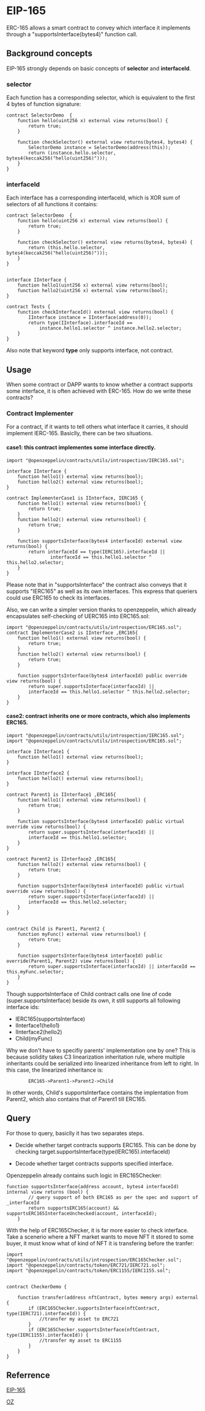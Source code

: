 # EIP-165

ERC-165 allows a smart contract to convey which interface it implements through a "supportsInterface(bytes4)" function call.

## Background concepts
EIP-165 strongly depends on basic concepts of **selector** and **interfaceId**.

### selector
Each function has a corresponding selector, which is equivalent to the first 4 bytes of function signature:

```solidity
contract SelectorDemo  {
    function hello(uint256 x) external view returns(bool) {
        return true;
    }

    function checkSelector() external view returns(bytes4, bytes4) {
        SelectorDemo instance = SelectorDemo(address(this));
        return (instance.hello.selector, bytes4(keccak256("hello(uint256)")));
    }
}
```

### interfaceId
Each interface has a corresponding interfaceId, which is XOR sum of selectors of all functions it contains:

```solidity
contract SelectorDemo  {
    function hello(uint256 x) external view returns(bool) {
        return true;
    }

    function checkSelector() external view returns(bytes4, bytes4) {
        return (this.hello.selector, bytes4(keccak256("hello(uint256)")));
    }
}


interface IInterface {
    function hello1(uint256 x) external view returns(bool);
    function hello2(uint256 x) external view returns(bool);
}

contract Tests {
    function checkInterfaceId() external view returns(bool) {
        IInterface instance = IInterface(address(0));
        return type(IInterface).interfaceId == 
            instance.hello1.selector ^ instance.hello2.selector;
    } 
}

```

Also note that keyword **type** only supports interface, not contract.

## Usage
When some contract or DAPP wants to know whether a contract supports some interface, it is often achieved with ERC-165. How do we write these contracts?

### Contract Implementer

For a contract, if it wants to tell others what interface it carries, it should implement IERC-165. Basiclly, there can be two situations.

#### case1: this contract implementes some interface directly.

```solidity
import "@openzeppelin/contracts/utils/introspection/IERC165.sol";

interface IInterface {
    function hello1() external view returns(bool);    
    function hello2() external view returns(bool);    
}

contract ImplementerCase1 is IInterface, IERC165 {
    function hello1() external view returns(bool) {
        return true;
    }
    function hello2() external view returns(bool) {
        return true;
    }

    function supportsInterface(bytes4 interfaceId) external view returns(bool) {
        return interfaceId == type(IERC165).interfaceId ||
                interfaceId == this.hello1.selector ^ this.hello2.selector;
    }
}
```

Please note that in "supportsInterface" the contract also conveys that it supports "IERC165" as well as its own interfaces. This express that queriers could use ERC165 to check its interfaces.



Also, we can write a simpler version thanks to openzeppelin, which already encapsulates self-checking of UERC165 into ERC165.sol:

```solidity
import "@openzeppelin/contracts/utils/introspection/ERC165.sol";
contract ImplementerCase2 is IInterface ,ERC165{
    function hello1() external view returns(bool) {
        return true;
    }
    function hello2() external view returns(bool) {
        return true;
    }

    function supportsInterface(bytes4 interfaceId) public override view returns(bool) {
        return super.supportsInterface(interfaceId) || 
        interfaceId == this.hello1.selector ^ this.hello2.selector;
    }
}

```

#### case2: contract inherits one or more contracts, which also implements ERC165. 

```solidity
import "@openzeppelin/contracts/utils/introspection/IERC165.sol";
import "@openzeppelin/contracts/utils/introspection/ERC165.sol";

interface IInterface1 {
    function hello1() external view returns(bool);    
}

interface IInterface2 {
    function hello2() external view returns(bool);    
}

contract Parent1 is IInterface1 ,ERC165{
    function hello1() external view returns(bool) {
        return true;
    }

    function supportsInterface(bytes4 interfaceId) public virtual override view returns(bool) {
        return super.supportsInterface(interfaceId) || 
        interfaceId == this.hello1.selector;
    }
}

contract Parent2 is IInterface2 ,ERC165{
    function hello2() external view returns(bool) {
        return true;
    }

    function supportsInterface(bytes4 interfaceId) public virtual override view returns(bool) {
        return super.supportsInterface(interfaceId) || 
        interfaceId == this.hello2.selector;
    }
}


contract Child is Parent1, Parent2 {
    function myFunc() external view returns(bool) {
        return true;
    }

    function supportsInterface(bytes4 interfaceId) public override(Parent1, Parent2) view returns(bool) {
        return super.supportsInterface(interfaceId) || interfaceId == this.myFunc.selector;
    }
}

```

Though supportsInterface of Child contract calls one line of code (super.supportsInterface) beside its own, it still supports all following interface ids:
- IERC165(supportsInterface)
- IInterface1(hello1)
- IInterface2(hello2)
- Child(myFunc)

Why we don't have to specifiy parents' implementation one by one? This is because solidity takes C3 linearization inheritation rule, where multiple inheritants could be serialized into linearized inheritance from left to right. In this case, the linearized inheritance is:

            ERC165->Parent1->Parent2->Child

In other words, Child's supportsInterface contains the implentation from Parent2, which also contains that of Parent1 till ERC165.


## Query

For those to query, basiclly it has two separates steps.

- Decide whether target contracts supports ERC165. This can be done by checking target.supportsInterface(type(IERC165).interfaceId)

- Decode whether target contracts supports specified interface.

Openzeppelin already contains such logic in ERC165Checker:

```solidity
function supportsInterface(address account, bytes4 interfaceId) internal view returns (bool) {
        // query support of both ERC165 as per the spec and support of _interfaceId
        return supportsERC165(account) && supportsERC165InterfaceUnchecked(account, interfaceId);
    }
```

With the help of ERC165Checker, it is far more easier to check interface. Take a scenerio where a NFT market wants to move NFT it stored to some buyer, it must know what of kind of NFT it is transfering before the tranfer:

```solidity
import "@openzeppelin/contracts/utils/introspection/ERC165Checker.sol";
import "@openzeppelin/contracts/token/ERC721/IERC721.sol";
import "@openzeppelin/contracts/token/ERC1155/IERC1155.sol";


contract CheckerDemo {

    function transfer(address nftContract, bytes memory args) external {
        if (ERC165Checker.supportsInterface(nftContract, type(IERC721).interfaceId)) {
            //transfer my asset to ERC721
        } 
        if (ERC165Checker.supportsInterface(nftContract, type(IERC1155).interfaceId)) {
            //transfer my asset to ERC1155
        }
    }
}
```

## Referrence
[EIP-165](https://eips.ethereum.org/EIPS/eip-165)

[OZ](https://github.com/OpenZeppelin/openzeppelin-contracts/tree/master/contracts/utils/introspection)
